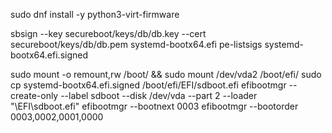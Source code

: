 sudo dnf install -y python3-virt-firmware

sbsign --key secureboot/keys/db/db.key --cert secureboot/keys/db/db.pem systemd-bootx64.efi
pe-listsigs systemd-bootx64.efi.signed

sudo mount -o remount,rw /boot/ && sudo mount /dev/vda2 /boot/efi/
sudo cp systemd-bootx64.efi.signed /boot/efi/EFI/sdboot.efi
efibootmgr --create-only --label sdboot --disk /dev/vda --part 2 --loader "\EFI\sdboot.efi"
efibootmgr --bootnext 0003
efibootmgr --bootorder 0003,0002,0001,0000
